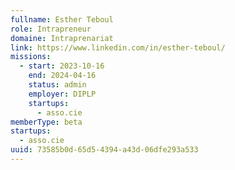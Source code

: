 ```yaml
---
fullname: Esther Teboul
role: Intrapreneur
domaine: Intraprenariat
link: https://www.linkedin.com/in/esther-teboul/
missions:
  - start: 2023-10-16
    end: 2024-04-16
    status: admin
    employer: DIPLP
    startups:
      - asso.cie
memberType: beta
startups:
  - asso.cie
uuid: 73585b0d-65d5-4394-a43d-06dfe293a533
---
```

